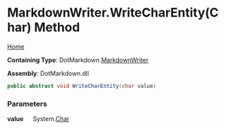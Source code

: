 # MarkdownWriter\.WriteCharEntity\(Char\) Method

[Home](../../../README.md)

**Containing Type**: DotMarkdown\.[MarkdownWriter](../README.md)

**Assembly**: DotMarkdown\.dll

```csharp
public abstract void WriteCharEntity(char value)
```

### Parameters

**value** &emsp; System\.[Char](https://docs.microsoft.com/en-us/dotnet/api/system.char)
